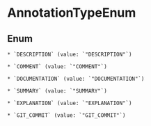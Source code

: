 
# AnnotationTypeEnum

## Enum


    * `DESCRIPTION` (value: `"DESCRIPTION"`)

    * `COMMENT` (value: `"COMMENT"`)

    * `DOCUMENTATION` (value: `"DOCUMENTATION"`)

    * `SUMMARY` (value: `"SUMMARY"`)

    * `EXPLANATION` (value: `"EXPLANATION"`)

    * `GIT_COMMIT` (value: `"GIT_COMMIT"`)



